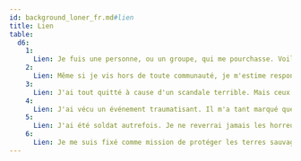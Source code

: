 ```yaml
---
id: background_loner_fr.md#lien
title: Lien
table:
  d6:
    1:
      Lien: Je fuis une personne, ou un groupe, qui me pourchasse. Voilà pourquoi je reste seul.
    2:
      Lien: Même si je vis hors de toute communauté, je m'estime responsable de la sécurité de villageois qui m'accueillent quand je viens commercer avec eux.
    3:
      Lien: J'ai tout quitté à cause d'un scandale terrible. Mais ceux que j'aime restent dans mon coeur à chaque instant.
    4:
      Lien: J'ai vécu un événement traumatisant. Il m'a tant marqué que je reste seul, de peur d'en infliger les conséquences aux autres.
    5:
      Lien: J'ai été soldat autrefois. Je ne reverrai jamais les horreurs de la guerre.
    6:
      Lien: Je me suis fixé comme mission de protéger les terres sauvages qui m'accueillent des déprédations des êtres dits civilisés.
---
```


